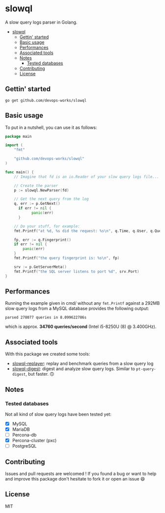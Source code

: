 # slowql

A slow query logs parser in Golang.

- [slowql](#slowql)
  - [Gettin' started](#gettin-started)
  - [Basic usage](#basic-usage)
  - [Performances](#performances)
  - [Associated tools](#associated-tools)
  - [Notes](#notes)
    - [Tested databases](#tested-databases)
  - [Contributing](#contributing)
  - [License](#license)

## Gettin' started

```
go get github.com/devops-works/slowql
```

## Basic usage

To put in a nutshell, you can use it as follows:

```go
package main

import (
    "fmt"

    "github.com/devops-works/slowql"
)

func main() {
    // Imagine that fd is an io.Reader of your slow query logs file...

    // Create the parser
    p := slowql.NewParser(fd)

    // Get the next query from the log
    q, err := p.GetNext()
	  if err != nil {
		    panic(err)
	  }

    // Do your stuff, for example:
    fmt.Printf("at %d, %s did the request: %s\n", q.Time, q.User, q.Query)

    fp, err := q.Fingerprint()
    if err != nil {
        panic(err)
    }
    fmt.Printf("the query fingerprint is: %s\n", fp)

    srv := p.GetServerMeta()
    fmt.Printf("the SQL server listens to port %d", srv.Port)
}
```

## Performances

Running the example given in cmd/ without any `fmt.Printf` against a 292MB slow query logs from a MySQL database provides the following output:

```
parsed 278077 queries in 8.099622786s
```

which is approx. **34760 queries/second** (Intel i5-8250U (8) @ 3.400GHz).

## Associated tools

With this package we created some tools:

* [slowql-replayer](https://github.com/devops-works/slowql/tree/develop/cmd/slowql-replayer): replay and benchmark queries from a slow query log
* [slowql-digest](https://github.com/devops-works/slowql/tree/develop/cmd/slowql-digest): digest and analyze slow query logs. Similar to `pt-query-digest`, but faster. :upside_down_face:

## Notes

### Tested databases

Not all kind of slow query logs have been tested yet:

- [X] MySQL
- [X] MariaDB
- [ ] Percona-db
- [X] Percona-cluster (pxc)
- [ ] PostgreSQL

## Contributing

Issues and pull requests are welcomed ! If you found a bug or want to help and improve this package don't hesitate to fork it or open an issue :smile:

## License

MIT